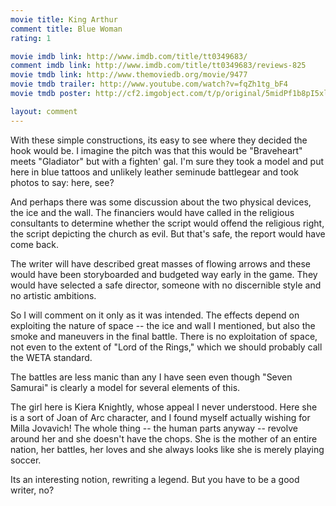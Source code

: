 ```yaml
---
movie title: King Arthur
comment title: Blue Woman
rating: 1

movie imdb link: http://www.imdb.com/title/tt0349683/
comment imdb link: http://www.imdb.com/title/tt0349683/reviews-825
movie tmdb link: http://www.themoviedb.org/movie/9477
movie tmdb trailer: http://www.youtube.com/watch?v=fqZh1tg_bF4
movie tmdb poster: http://cf2.imgobject.com/t/p/original/5midPf1b8pI5xlJsNn4eQLwPNtA.jpg

layout: comment
---
```


With these simple constructions, its easy to see where they decided the hook would be. I imagine the pitch was that this would be "Braveheart" meets "Gladiator" but with a fighten' gal. I'm sure they took a model and put here in blue tattoos and unlikely leather seminude battlegear and took photos to say: here, see?

And perhaps there was some discussion about the two physical devices, the ice and the wall. The financiers would have called in the religious consultants to determine whether the script would offend the religious right, the script depicting the church as evil. But that's safe, the report would have come back.

The writer will have described great masses of flowing arrows and these would have been storyboarded and budgeted way early in the game. They would have selected a safe director, someone with no discernible style and no artistic ambitions. 

So I will comment on it only as it was intended. The effects depend on exploiting the nature of space -- the ice and wall I mentioned, but also the smoke and maneuvers in the final battle. There is no exploitation of space, not even to the extent of "Lord of the Rings," which we should probably call the WETA standard.

The battles are less manic than any I have seen even though "Seven Samurai" is clearly a model for several elements of this.

The girl here is Kiera Knightly, whose appeal I never understood. Here she is a sort of Joan of Arc character, and I found myself actually wishing for Milla Jovavich! The whole thing -- the human parts anyway -- revolve around her and she doesn't have the chops. She is the mother of an entire nation, her battles, her loves and she always looks like she is merely playing soccer.

Its an interesting notion, rewriting a legend. But you have to be a good writer, no?